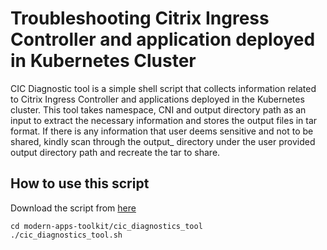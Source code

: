 # Troubleshooting Citrix Ingress Controller and application deployed in Kubernetes Cluster
CIC Diagnostic tool is a simple shell script that collects information related to Citrix Ingress 
Controller and applications deployed in the Kubernetes cluster. 
This tool takes namespace, CNI and output directory path as an input to extract
the necessary information and stores the output files  in tar format. 
If there is any information that user deems sensitive and not to be shared,
kindly scan through the output_<timestamp> directory under the user provided output directory 
path and recreate the tar to share.
## How to use this script
Download the script from [here](https://github.com/netscaler/modern-apps-toolkit/blob/main/cic_diagnostics_tool/cic_diagnostics_tool.sh) 
    
    cd modern-apps-toolkit/cic_diagnostics_tool
    ./cic_diagnostics_tool.sh

